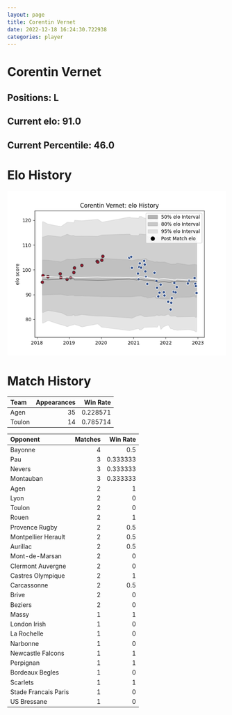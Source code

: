 ```yaml
---  
layout: page  
title: Corentin Vernet  
date: 2022-12-18 16:24:30.722938  
categories: player  
---
```

# Corentin Vernet

## Positions: L

## Current elo: 91.0

## Current Percentile: 46.0

# Elo History


![elo history](history_CorentinVernet.png)
# Match History


| Team   |   Appearances |   Win Rate |
|:-------|--------------:|-----------:|
| Agen   |            35 |   0.228571 |
| Toulon |            14 |   0.785714 |

| Opponent             |   Matches |   Win Rate |
|:---------------------|----------:|-----------:|
| Bayonne              |         4 |   0.5      |
| Pau                  |         3 |   0.333333 |
| Nevers               |         3 |   0.333333 |
| Montauban            |         3 |   0.333333 |
| Agen                 |         2 |   1        |
| Lyon                 |         2 |   0        |
| Toulon               |         2 |   0        |
| Rouen                |         2 |   1        |
| Provence Rugby       |         2 |   0.5      |
| Montpellier Herault  |         2 |   0.5      |
| Aurillac             |         2 |   0.5      |
| Mont-de-Marsan       |         2 |   0        |
| Clermont Auvergne    |         2 |   0        |
| Castres Olympique    |         2 |   1        |
| Carcassonne          |         2 |   0.5      |
| Brive                |         2 |   0        |
| Beziers              |         2 |   0        |
| Massy                |         1 |   1        |
| London Irish         |         1 |   0        |
| La Rochelle          |         1 |   0        |
| Narbonne             |         1 |   0        |
| Newcastle Falcons    |         1 |   1        |
| Perpignan            |         1 |   1        |
| Bordeaux Begles      |         1 |   0        |
| Scarlets             |         1 |   1        |
| Stade Francais Paris |         1 |   0        |
| US Bressane          |         1 |   0        |